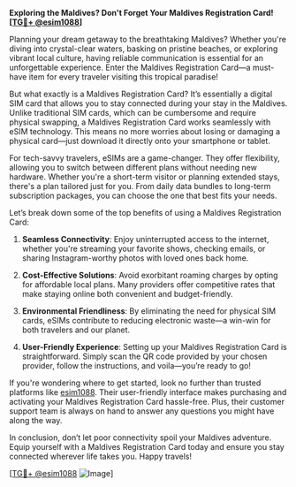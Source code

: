 **Exploring the Maldives? Don't Forget Your Maldives Registration Card! [[TG💪+ @esim1088](https://t.me/s/esim1088)]**

Planning your dream getaway to the breathtaking Maldives? Whether you're diving into crystal-clear waters, basking on pristine beaches, or exploring vibrant local culture, having reliable communication is essential for an unforgettable experience. Enter the Maldives Registration Card—a must-have item for every traveler visiting this tropical paradise!

But what exactly is a Maldives Registration Card? It’s essentially a digital SIM card that allows you to stay connected during your stay in the Maldives. Unlike traditional SIM cards, which can be cumbersome and require physical swapping, a Maldives Registration Card works seamlessly with eSIM technology. This means no more worries about losing or damaging a physical card—just download it directly onto your smartphone or tablet.

For tech-savvy travelers, eSIMs are a game-changer. They offer flexibility, allowing you to switch between different plans without needing new hardware. Whether you're a short-term visitor or planning extended stays, there's a plan tailored just for you. From daily data bundles to long-term subscription packages, you can choose the one that best fits your needs.

Let’s break down some of the top benefits of using a Maldives Registration Card:

1. **Seamless Connectivity**: Enjoy uninterrupted access to the internet, whether you're streaming your favorite shows, checking emails, or sharing Instagram-worthy photos with loved ones back home.
   
2. **Cost-Effective Solutions**: Avoid exorbitant roaming charges by opting for affordable local plans. Many providers offer competitive rates that make staying online both convenient and budget-friendly.

3. **Environmental Friendliness**: By eliminating the need for physical SIM cards, eSIMs contribute to reducing electronic waste—a win-win for both travelers and our planet.

4. **User-Friendly Experience**: Setting up your Maldives Registration Card is straightforward. Simply scan the QR code provided by your chosen provider, follow the instructions, and voila—you’re ready to go!

If you're wondering where to get started, look no further than trusted platforms like [esim1088](https://t.me/s/esim1088). Their user-friendly interface makes purchasing and activating your Maldives Registration Card hassle-free. Plus, their customer support team is always on hand to answer any questions you might have along the way.

In conclusion, don’t let poor connectivity spoil your Maldives adventure. Equip yourself with a Maldives Registration Card today and ensure you stay connected wherever life takes you. Happy travels!

[[TG💪+ @esim1088](https://t.me/s/esim1088) ![Image](https://i.postimg.cc/Y0z9fWf4/image.png)]